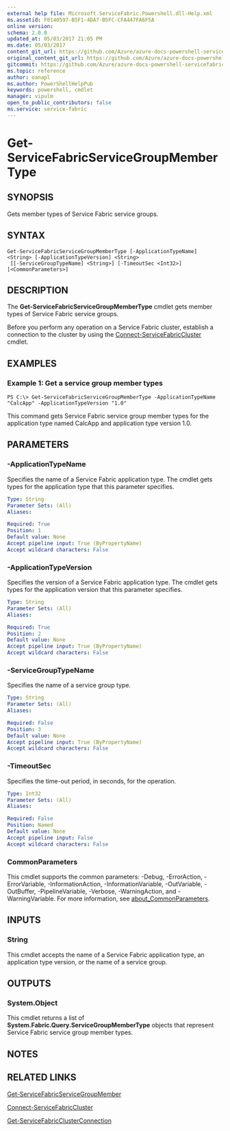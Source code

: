 ```yaml
---
external help file: Microsoft.ServiceFabric.Powershell.dll-Help.xml
ms.assetid: F0140597-B5F1-4DA7-B5FC-CFA447FA6F5A
online version:
schema: 2.0.0
updated_at: 05/03/2017 21:05 PM
ms.date: 05/03/2017
content_git_url: https://github.com/Azure/azure-docs-powershell-servicefabric/blob/Graham71141/Service-Fabric-cmdlets/ServiceFabric/vlatest/Get-ServiceFabricServiceGroupMemberType.md
original_content_git_url: https://github.com/Azure/azure-docs-powershell-servicefabric/blob/Graham71141/Service-Fabric-cmdlets/ServiceFabric/vlatest/Get-ServiceFabricServiceGroupMemberType.md
gitcommit: https://github.com/Azure/azure-docs-powershell-servicefabric/blob/50b4a1d8c941cfe43b0ae98efc047bbdc78270fd
ms.topic: reference
author: oanapl
ms.author: PowerShellHelpPub
keywords: powershell, cmdlet
manager: vipulm
open_to_public_contributors: false
ms.service: service-fabric
---
```


# Get-ServiceFabricServiceGroupMemberType

## SYNOPSIS
Gets member types of Service Fabric service groups.

## SYNTAX

```
Get-ServiceFabricServiceGroupMemberType [-ApplicationTypeName] <String> [-ApplicationTypeVersion] <String>
 [[-ServiceGroupTypeName] <String>] [-TimeoutSec <Int32>] [<CommonParameters>]
```

## DESCRIPTION
The **Get-ServiceFabricServiceGroupMemberType** cmdlet gets member types of Service Fabric service groups.

Before you perform any operation on a Service Fabric cluster, establish a connection to the cluster by using the [Connect-ServiceFabricCluster](./Connect-ServiceFabricCluster.md) cmdlet.

## EXAMPLES

### Example 1: Get a service group member types
```
PS C:\> Get-ServiceFabricServiceGroupMemberType -ApplicationTypeName "CalcApp" -ApplicationTypeVersion "1.0"
```

This command gets Service Fabric service group member types for the application type named CalcApp and application type version 1.0.

## PARAMETERS

### -ApplicationTypeName
Specifies the name of a Service Fabric application type.
The cmdlet gets types for the application type that this parameter specifies.

```yaml
Type: String
Parameter Sets: (All)
Aliases: 

Required: True
Position: 1
Default value: None
Accept pipeline input: True (ByPropertyName)
Accept wildcard characters: False
```

### -ApplicationTypeVersion
Specifies the version of a Service Fabric application type.
The cmdlet gets types for the application version that this parameter specifies.

```yaml
Type: String
Parameter Sets: (All)
Aliases: 

Required: True
Position: 2
Default value: None
Accept pipeline input: True (ByPropertyName)
Accept wildcard characters: False
```

### -ServiceGroupTypeName
Specifies the name of a service group type.

```yaml
Type: String
Parameter Sets: (All)
Aliases: 

Required: False
Position: 3
Default value: None
Accept pipeline input: True (ByPropertyName)
Accept wildcard characters: False
```

### -TimeoutSec
Specifies the time-out period, in seconds, for the operation.

```yaml
Type: Int32
Parameter Sets: (All)
Aliases: 

Required: False
Position: Named
Default value: None
Accept pipeline input: False
Accept wildcard characters: False
```

### CommonParameters
This cmdlet supports the common parameters: -Debug, -ErrorAction, -ErrorVariable, -InformationAction, -InformationVariable, -OutVariable, -OutBuffer, -PipelineVariable, -Verbose, -WarningAction, and -WarningVariable. For more information, see [about_CommonParameters](http://go.microsoft.com/fwlink/?LinkID=113216).

## INPUTS

### String
This cmdlet accepts the name of a Service Fabric application type, an application type version, or the name of a service group.

## OUTPUTS

### System.Object
This cmdlet returns a list of **System.Fabric.Query.ServiceGroupMemberType** objects that represent Service Fabric service group member types.

## NOTES

## RELATED LINKS

[Get-ServiceFabricServiceGroupMember](./Get-ServiceFabricServiceGroupMember.md)

[Connect-ServiceFabricCluster](./Connect-ServiceFabricCluster.md)

[Get-ServiceFabricClusterConnection](./Get-ServiceFabricClusterConnection.md)
